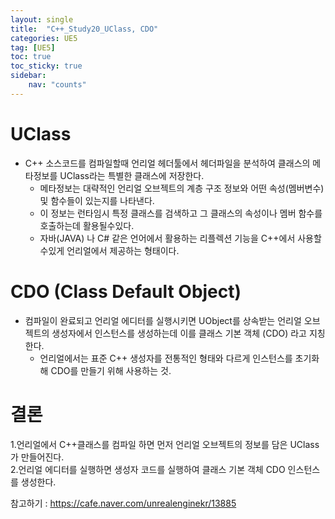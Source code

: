 ```yaml
---
layout: single
title:  "C++_Study20_UClass, CDO"
categories: UE5
tag: [UE5]
toc: true
toc_sticky: true
sidebar:
    nav: "counts"
---
```


# UClass
   
* C++ 소스코드를 컴파일할때 언리얼 헤더툴에서 헤더파일을 분석하여 클래스의 메타정보를 UClass라는 특별한 클래스에 저장한다.
    * 메타정보는 대략적인 언리얼 오브젝트의 계층 구조 정보와 어떤 속성(멤버변수) 및 함수들이 있는지를 나타낸다.
    * 이 정보는 런타임시 특정 클래스를 검색하고 그 클래스의 속성이나 멤버 함수를 호출하는데 활용될수있다. 
    * 자바(JAVA) 나 C# 같은 언어에서 활용하는 리플렉션 기능을 C++에서 사용할수있게 언리얼에서 제공하는 형태이다.
   
# CDO (Class Default Object)
   
* 컴파일이 완료되고 언리얼 에디터를 실행시키면 UObject를 상속받는 언리얼 오브젝트의 생성자에서 인스턴스를 생성하는데 이를 클래스 기본 객체 (CDO) 라고 지칭한다.
    * 언리얼에서는 표준 C++ 생성자를 전통적인 형태와 다르게 인스턴스를 초기화해 CDO를 만들기 위해 사용하는 것.
   
# 결론
   
1.언리얼에서 C++클래스를 컴파일 하면 먼저 언리얼 오브젝트의 정보를 담은 UClass 가 만들어진다.   
2.언리얼 에디터를 실행하면 생성자 코드를 실행하여 클래스 기본 객체 CDO 인스턴스를 생성한다.        
   
참고하기 : https://cafe.naver.com/unrealenginekr/13885   
